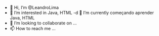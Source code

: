 - 👋 Hi, I’m @LeandroLima
- 👀 I’m interested in  Java, HTML
-d 🌱 I’m currently  começando aprender Java, HTML
- 💞️ I’m looking to collaborate on ...
- 📫 How to reach me ...


<!---
LeandroLimaa/LeandroLimaa is a ✨ special ✨ repository because its `README.md` (this file) appears on your GitHub profile.
You can click the Preview link to take a look at your changes.
--->
